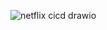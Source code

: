 ![netflix cicd drawio](https://github.com/user-attachments/assets/05ebd33d-b628-42df-80a7-0e0a56154da3)
